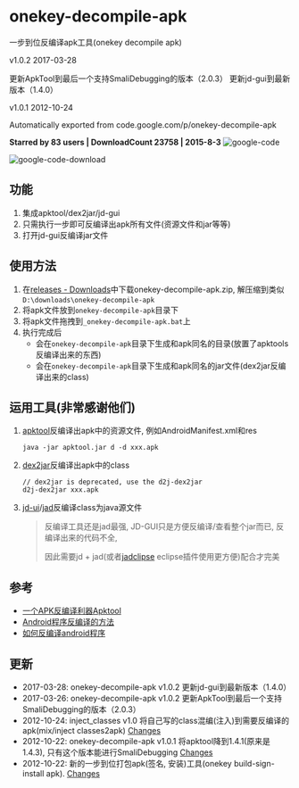 # onekey-decompile-apk
一步到位反编译apk工具(onekey decompile apk)

v1.0.2 2017-03-28

更新ApkTool到最后一个支持SmaliDebugging的版本（2.0.3）
更新jd-gui到最新版本（1.4.0）

v1.0.1 2012-10-24

Automatically exported from code.google.com/p/onekey-decompile-apk

**Starred by 83 users | DownloadCount 23758 | 2015-8-3**
![google-code](https://rawgit.com/ufologist/onekey-decompile-apk/master/google-code.png)

![google-code-download](https://rawgit.com/ufologist/onekey-decompile-apk/master/google-code-download.png)

## 功能 ##
1. 集成apktool/dex2jar/jd-gui
2. 只需执行一步即可反编译出apk所有文件(资源文件和jar等等)
3. 打开jd-gui反编译jar文件

## 使用方法 ##
1. 在[releases - Downloads](https://github.com/singun-lxd/onekey-decompile-apk/releases)中下载onekey-decompile-apk.zip, 解压缩到类似 `D:\downloads\onekey-decompile-apk`
2. 将apk文件放到`onekey-decompile-apk`目录下
3. 将apk文件拖拽到`_onekey-decompile-apk.bat`上
4. 执行完成后
    * 会在`onekey-decompile-apk`目录下生成和apk同名的目录(放置了apktools反编译出来的东西)
    * 会在`onekey-decompile-apk`目录下生成和apk同名的jar文件(dex2jar反编译出来的class)

## 运用工具(非常感谢他们) ##
1. [apktool](https://github.com/iBotPeaches/Apktool)反编译出apk中的资源文件, 例如AndroidManifest.xml和res

   ```
   java -jar apktool.jar d -d xxx.apk
   ```
2. [dex2jar](https://github.com/pxb1988/dex2jar)反编译出apk中的class

   ```
   // dex2jar is deprecated, use the d2j-dex2jar
   d2j-dex2jar xxx.apk
   ```
3. [jd-ui](https://github.com/java-decompiler/jd-gui)/[jad](http://www.varaneckas.com/jad/)反编译class为java源文件

   > 反编译工具还是jad最强, JD-GUI只是方便反编译/查看整个jar而已, 反编译出来的代码不全,
   > 
   > 因此需要jd + jad(或者[jadclipse](http://jadclipse.sourceforge.net) eclipse插件使用更方便)配合才完美

## 参考 ##
* [一个APK反编译利器Apktool](http://blog.sina.com.cn/s/blog_5752764e0100kv34.html)
* [Android程序反编译的方法](http://www.cnblogs.com/feisky/archive/2010/08/05/1793493.html)
* [如何反编译android程序](http://doandroid.info/%E5%A6%82%E4%BD%95%E5%8F%8D%E7%BC%96%E8%AF%91android%E7%A8%8B%E5%BA%8F/)

## 更新 ##
* 2017-03-28: onekey-decompile-apk v1.0.2 更新jd-gui到最新版本（1.4.0）
* 2017-03-26: onekey-decompile-apk v1.0.2 更新ApkTool到最后一个支持SmaliDebugging的版本（2.0.3）
* 2012-10-24: inject\_classes v1.0 将自己写的class混编(注入)到需要反编译的apk(mix/inject classes2apk) [Changes](https://github.com/singun-lxd/onekey-decompile-apk/blob/master/CHANGELOG.md#inject_classes-v10)
* 2012-10-22: onekey-decompile-apk v1.0.1 将apktool降到1.4.1(原来是1.4.3), 只有这个版本能进行SmaliDebugging [Changes](https://github.com/singun-lxd/onekey-decompile-apk/blob/master/CHANGELOG.md#onekey-decompile-apk-v101)
* 2012-10-22: 新的一步到位打包apk(签名, 安装)工具(onekey build-sign-install apk). [Changes](https://github.com/singun-lxd/onekey-decompile-apk/blob/master/CHANGELOG.md#build_sign_install-v10)
